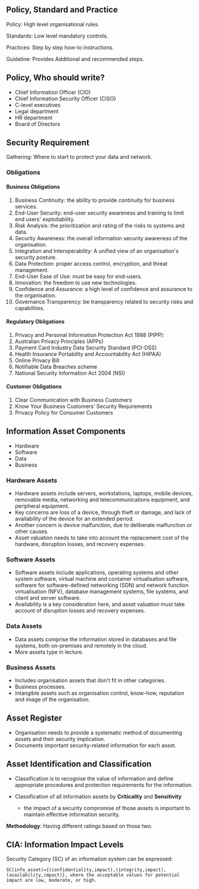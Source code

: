 ## Policy, Standard and Practice

Policy: High level organisational rules.

Standards: Low level mandatory controls.

Practices: Step by step how-to instructions.

Guideline: Provides Additional and recommended steps.

## Policy, Who should write?

* Chief Information Officer (CIO)
* Chief Information Security Officer (CISO)
* C-level executives
* Legal department
* HR department
* Board of Directors

## Security Requirement

Gathering: Where to start to protect your data and network.

### Obligations

#### Business Obligations

1. Business Continuity: the ability to provide continuity for business services.
2. End-User Security: end-user security awareness and training to limit end users' exploitability.
3. Risk Analysis: the prioritization and rating of the risks to systems and data.
4. Security Awareness: the overall information security awareness of the organisation.
5. Integration and Interoperability: A unified view of an organisation's security posture.
6. Data Protection: proper access control, encryption, and threat management.
7. End-User Ease of Use: must be easy for end-users.
8. Innovation: the freedom to use new technologies.
9. Confidence and Assurance: a high level of confidence and assurance to the organisation.
10. Governance Transparency: be transparency related to security risks and capabilities.

#### Regulatory Obligations

1. Privacy and Personal Information Protection Act 1988 (PIPP):
2. Australian Privacy Principles (APPs)
3. Payment Card Industry Data Security Standard (PCI-DSS)
4. Health Insurance Portability and Accountability Act (HIPAA)
5. Online Privacy Bill
6. Notifiable Data Breaches scheme
7. National Security Information Act 2004 (NSI)

#### Customer Obligations

1. Clear Communication with Business Customers
2. Know Your Business Customers’ Security Requirements
3. Privacy Policy for Consumer Customers

## Information Asset Components

* Hardware
* Software
* Data
* Business

### Hardware Assets

* Hardware assets include servers, workstations, laptops, mobile devices, removable media, networking and telecommunications equipment, and peripheral equipment.
* Key concerns are loss of a device, through theft or damage, and lack of availability of the device for an extended period.
* Another concern is device malfunction, due to deliberate malfunction or other causes.
* Asset valuation needs to take into account the replacement cost of the hardware, disruption losses, and recovery expenses.

### Software Assets

* Software assets include applications, operating systems and other system software, virtual machine and container virtualisation software, software for software-defined networking (SDN) and network function virtualisation (NFV), database management systems, file systems, and client and server software.
* Availability is a key consideration here, and asset valuation must take account of disruption losses and recovery expenses.

### Data Assets

* Data assets comprise the information stored in databases and file systems, both on-premises and remotely in the cloud.
* More assets type in lecture.

### Business Assets

* Includes organisation assets that don't fit in other categories.
* Business processes.
* Intangible assets such as organisation control, know-how, reputation and image of the organisation.

## Asset Register

* Organisation needs to provide a systematic method of documenting assets and their security implication.
* Documents important security-related information for each asset.

## Asset Identification and Classification

* Classification is to recognise the value of information and define appropriate procedures and protection requirements for the information.

* Classification of all information assets by **Criticality** and **Sensitivity**
    * the impact of a security compromise of those assets is important to maintain effective information security.

**Methodology**: Having different ratings based on those two.

## CIA: Information Impact Levels

Security Category (SC) of an information system can be expressed:

```
SC(info_asset)={(confidentiality,impact),(integrity,impact),(availability,impact)}, where the acceptable values for potential impact are low, moderate, or high.
```
